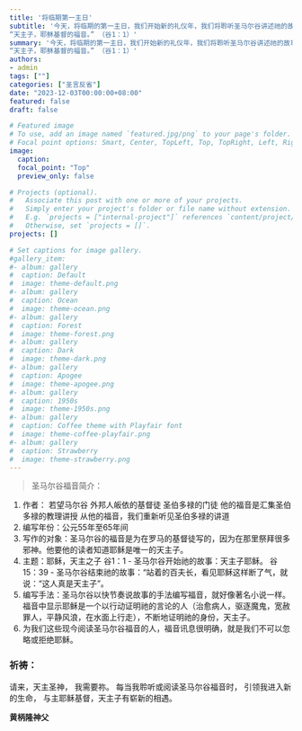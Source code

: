 ```yaml
---
title: '将临期第一主日'
subtitle: '今天，将临期的第一主日，我们开始新的礼仪年，我们将聆听圣马尔谷讲述祂的故事。
“天主子，耶稣基督的福音。” （谷1：1）'
summary: '今天，将临期的第一主日，我们开始新的礼仪年，我们将聆听圣马尔谷讲述祂的故事。
“天主子，耶稣基督的福音。” （谷1：1）'
authors:
- admin
tags: [""]
categories: ["圣言反省"]
date: "2023-12-03T00:00:00+08:00"
featured: false
draft: false

# Featured image
# To use, add an image named `featured.jpg/png` to your page's folder.
# Focal point options: Smart, Center, TopLeft, Top, TopRight, Left, Right, BottomLeft, Bottom, BottomRight
image:
  caption:
  focal_point: "Top"
  preview_only: false

# Projects (optional).
#   Associate this post with one or more of your projects.
#   Simply enter your project's folder or file name without extension.
#   E.g. `projects = ["internal-project"]` references `content/project/deep-learning/index.md`.
#   Otherwise, set `projects = []`.
projects: []

# Set captions for image gallery.
#gallery_item:
#- album: gallery
#  caption: Default
#  image: theme-default.png
#- album: gallery
#  caption: Ocean
#  image: theme-ocean.png
#- album: gallery
#  caption: Forest
#  image: theme-forest.png
#- album: gallery
#  caption: Dark
#  image: theme-dark.png
#- album: gallery
#  caption: Apogee
#  image: theme-apogee.png
#- album: gallery
#  caption: 1950s
#  image: theme-1950s.png
#- album: gallery
#  caption: Coffee theme with Playfair font
#  image: theme-coffee-playfair.png
#- album: gallery
#  caption: Strawberry
#  image: theme-strawberry.png
---
```

> 圣马尔谷福音简介：
1. 作者： 若望马尔谷
外邦人皈依的基督徒
圣伯多禄的门徒
他的福音是汇集圣伯多禄的教理讲授
从他的福音，我们重新听见圣伯多禄的讲道
2. 编写年份：公元55年至65年间
3. 写作的对象：圣马尔谷的福音是为在罗马的基督徒写的，因为在那里祭拜很多邪神。他要他的读者知道耶稣是唯一的天主子。
4. 主题：耶稣，天主之子
谷1：1 - 圣马尔谷开始祂的故事：天主子耶稣。
谷15：39 - 圣马尔谷结束祂的故事：“站着的百夫长，看见耶稣这样断了气，就说：“这人真是天主子”。
5. 编写手法：圣马尔谷以快节奏说故事的手法编写福音，就好像著名小说一样。福音中显示耶稣是一个以行动证明祂的言论的人（治愈病人，驱逐魔鬼，宽赦罪人，平静风浪，在水面上行走），不断地证明祂的身份，天主子。
6. 为我们这些现今阅读圣马尔谷福音的人，福音讯息很明确，就是我们不可以忽略或拒绝耶稣。

### 祈祷：
请来，天主圣神，
我需要祢。
每当我聆听或阅读圣马尔谷福音时，
引领我进入新的生命，
与主耶稣基督，天主子有崭新的相遇。

__黄柄隆神父__